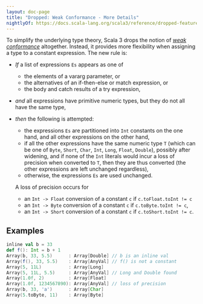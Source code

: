 ```yaml
---
layout: doc-page
title: "Dropped: Weak Conformance - More Details"
nightlyOf: https://docs.scala-lang.org/scala3/reference/dropped-features/weak-conformance-spec.html
---
```


To simplify the underlying type theory, Scala 3 drops the notion of
[*weak conformance*](https://www.scala-lang.org/files/archive/spec/2.13/03-types.html#weak-conformance)
altogether. Instead, it provides more flexibility when
assigning a type to a constant expression. The new rule is:

 - *If* a list of expressions `Es` appears as one of

     - the elements of a vararg parameter, or
     - the alternatives of an if-then-else or match expression, or
     - the body and catch results of a try expression,

- *and* all expressions have primitive numeric types, but they do not
   all have the same type,

- *then* the following is attempted:

     - the expressions `Es` are partitioned into `Int` constants on the
       one hand, and all other expressions on the other hand,
     - if all the other expressions have the same numeric type `T`
       (which can be one of `Byte`, `Short`, `Char`, `Int`, `Long`, `Float`,
       `Double`), possibly after widening, and if none of the `Int`
       literals would incur a loss of precision when converted to `T`,
       then they are thus converted (the other expressions are left
       unchanged regardless),
     - otherwise, the expressions `Es` are used unchanged.

    A loss of precision occurs for
    - an `Int -> Float` conversion of a constant
    `c` if `c.toFloat.toInt != c`
    - an `Int -> Byte` conversion of a constant
    `c` if `c.toByte.toInt != c`,
    - an `Int -> Short` conversion of a constant
    `c` if `c.toShort.toInt != c`.

## Examples

```scala
inline val b = 33
def f(): Int = b + 1
Array(b, 33, 5.5)      : Array[Double] // b is an inline val
Array(f(), 33, 5.5)    : Array[AnyVal] // f() is not a constant
Array(5, 11L)          : Array[Long]
Array(5, 11L, 5.5)     : Array[AnyVal] // Long and Double found
Array(1.0f, 2)         : Array[Float]
Array(1.0f, 1234567890): Array[AnyVal] // loss of precision
Array(b, 33, 'a')      : Array[Char]
Array(5.toByte, 11)    : Array[Byte]
```
